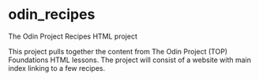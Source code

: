# odin_recipes
The Odin Project Recipes HTML project

This project pulls together the content from The Odin Project (TOP) Foundations HTML lessons.
The project will consist of a website with main index linking to a few recipes.